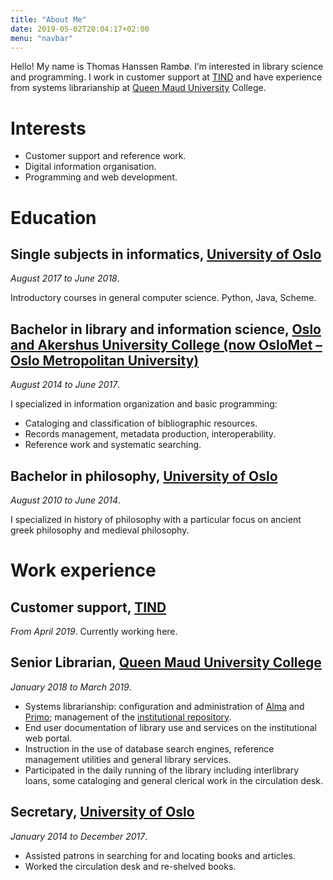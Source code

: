 ```yaml
---
title: "About Me"
date: 2019-05-02T20:04:17+02:00
menu: "navbar"
---
```


Hello! My name is Thomas Hanssen Rambø. I’m interested in library
science and programming. I work in customer support at
[TIND](https://tind.io/) and have experience from systems
librarianship at [Queen Maud University](https://dmmh.no/) College.

# Interests

 + Customer support and reference work.
 + Digital information organisation.
 + Programming and web development.

# Education

## Single subjects in informatics, [University of Oslo](https://www.uio.no/)

_August 2017 to June 2018_.

Introductory courses in general computer science. Python, Java, Scheme.

## Bachelor in library and information science, [Oslo and Akershus University College (now OsloMet – Oslo Metropolitan University)](https://www.oslomet.no/)

_August 2014 to June 2017_.

I specialized in information organization and basic programming:

 + Cataloging and classification of bibliographic resources.
 + Records management, metadata production, interoperability.
 + Reference work and systematic searching.

## Bachelor in philosophy, [University of Oslo](https://www.uio.no/)

_August 2010 to June 2014_.

I specialized in history of philosophy with a particular focus on
ancient greek philosophy and medieval philosophy.

# Work experience

## Customer support, [TIND](https://tind.io/)

_From April 2019_. Currently working here.

## Senior Librarian, [Queen Maud University College](https://dmmh.no/)

_January 2018 to March 2019_.

 + Systems librarianship: configuration and administration of
   [Alma](https://www.exlibrisgroup.com/products/alma-library-services-platform/)
   and
   [Primo](https://www.exlibrisgroup.com/products/primo-library-discovery/);
   management of the [institutional
   repository](https://open.dmmh.no/).
 + End user documentation of library use and services on the
   institutional web portal.
 + Instruction in the use of database search engines, reference
   management utilities and general library services.
 + Participated in the daily running of the library including
   interlibrary loans, some cataloging and general clerical work in
   the circulation desk.

## Secretary, [University of Oslo](https://www.uio.no/)

_January 2014 to December 2017_.

 + Assisted patrons in searching for and locating books and articles.
 + Worked the circulation desk and re-shelved books.

